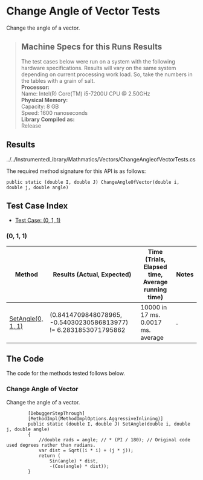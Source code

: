 # Change Angle of Vector Tests

Change the angle of a vector.

> ## Machine Specs for this Runs Results
> The test cases below were run on a system with the following hardware specifications. Results will vary on the same system depending on current processing work load. So, take the numbers in the tables with a grain of salt.  
> **Processor:**  
> Name: Intel(R) Core(TM) i5-7200U CPU @ 2.50GHz  
  > **Physical Memory:**  
> Capacity: 8 GB  
> Speed: 1600 nanoseconds  
  > **Library Compiled as:**  
> Release  

## Results

../../InstrumentedLibrary/Mathmatics/Vectors/ChangeAngleofVectorTests.cs

The required method signature for this API is as follows:

```CSharp
public static (double I, double J) ChangeAngleOfVector(double i, double j, double angle)
```

## Test Case Index

- [Test Case: (0, 1, 1)](#0,-1,-1)

### (0, 1, 1)

| Method | Results (Actual, Expected) | Time (Trials, Elapsed time, Average running time) | Notes |
|---|---|---|---|
| [SetAngle(0, 1, 1)](#Change-Angle-of-Vector) | (0.8414709848078965, -0.54030230586813977) != 6.2831853071795862 | 10000 in 17 ms. 0.0017 ms. average | . |

## The Code

The code for the methods tested follows below.

### Change Angle of Vector

Change the angle of a vector.  

```CSharp
        [DebuggerStepThrough]
        [MethodImpl(MethodImplOptions.AggressiveInlining)]
        public static (double I, double J) SetAngle(double i, double j, double angle)
        {
            //double rads = angle; // * (PI / 180); // Original code used degrees rather than radians.
            var dist = Sqrt((i * i) + (j * j));
            return (
                Sin(angle) * dist,
                -(Cos(angle) * dist));
        }
```

